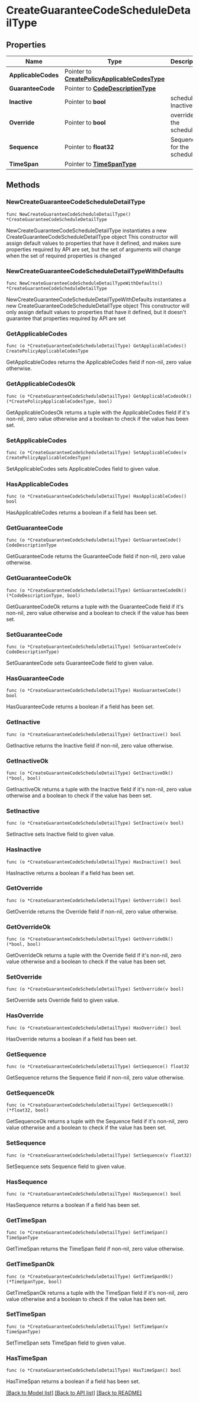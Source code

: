 # CreateGuaranteeCodeScheduleDetailType

## Properties

Name | Type | Description | Notes
------------ | ------------- | ------------- | -------------
**ApplicableCodes** | Pointer to [**CreatePolicyApplicableCodesType**](CreatePolicyApplicableCodesType.md) |  | [optional] 
**GuaranteeCode** | Pointer to [**CodeDescriptionType**](CodeDescriptionType.md) |  | [optional] 
**Inactive** | Pointer to **bool** | schedule Inactive? | [optional] 
**Override** | Pointer to **bool** | override the schedule? | [optional] 
**Sequence** | Pointer to **float32** | Sequence for the schedule. | [optional] 
**TimeSpan** | Pointer to [**TimeSpanType**](TimeSpanType.md) |  | [optional] 

## Methods

### NewCreateGuaranteeCodeScheduleDetailType

`func NewCreateGuaranteeCodeScheduleDetailType() *CreateGuaranteeCodeScheduleDetailType`

NewCreateGuaranteeCodeScheduleDetailType instantiates a new CreateGuaranteeCodeScheduleDetailType object
This constructor will assign default values to properties that have it defined,
and makes sure properties required by API are set, but the set of arguments
will change when the set of required properties is changed

### NewCreateGuaranteeCodeScheduleDetailTypeWithDefaults

`func NewCreateGuaranteeCodeScheduleDetailTypeWithDefaults() *CreateGuaranteeCodeScheduleDetailType`

NewCreateGuaranteeCodeScheduleDetailTypeWithDefaults instantiates a new CreateGuaranteeCodeScheduleDetailType object
This constructor will only assign default values to properties that have it defined,
but it doesn't guarantee that properties required by API are set

### GetApplicableCodes

`func (o *CreateGuaranteeCodeScheduleDetailType) GetApplicableCodes() CreatePolicyApplicableCodesType`

GetApplicableCodes returns the ApplicableCodes field if non-nil, zero value otherwise.

### GetApplicableCodesOk

`func (o *CreateGuaranteeCodeScheduleDetailType) GetApplicableCodesOk() (*CreatePolicyApplicableCodesType, bool)`

GetApplicableCodesOk returns a tuple with the ApplicableCodes field if it's non-nil, zero value otherwise
and a boolean to check if the value has been set.

### SetApplicableCodes

`func (o *CreateGuaranteeCodeScheduleDetailType) SetApplicableCodes(v CreatePolicyApplicableCodesType)`

SetApplicableCodes sets ApplicableCodes field to given value.

### HasApplicableCodes

`func (o *CreateGuaranteeCodeScheduleDetailType) HasApplicableCodes() bool`

HasApplicableCodes returns a boolean if a field has been set.

### GetGuaranteeCode

`func (o *CreateGuaranteeCodeScheduleDetailType) GetGuaranteeCode() CodeDescriptionType`

GetGuaranteeCode returns the GuaranteeCode field if non-nil, zero value otherwise.

### GetGuaranteeCodeOk

`func (o *CreateGuaranteeCodeScheduleDetailType) GetGuaranteeCodeOk() (*CodeDescriptionType, bool)`

GetGuaranteeCodeOk returns a tuple with the GuaranteeCode field if it's non-nil, zero value otherwise
and a boolean to check if the value has been set.

### SetGuaranteeCode

`func (o *CreateGuaranteeCodeScheduleDetailType) SetGuaranteeCode(v CodeDescriptionType)`

SetGuaranteeCode sets GuaranteeCode field to given value.

### HasGuaranteeCode

`func (o *CreateGuaranteeCodeScheduleDetailType) HasGuaranteeCode() bool`

HasGuaranteeCode returns a boolean if a field has been set.

### GetInactive

`func (o *CreateGuaranteeCodeScheduleDetailType) GetInactive() bool`

GetInactive returns the Inactive field if non-nil, zero value otherwise.

### GetInactiveOk

`func (o *CreateGuaranteeCodeScheduleDetailType) GetInactiveOk() (*bool, bool)`

GetInactiveOk returns a tuple with the Inactive field if it's non-nil, zero value otherwise
and a boolean to check if the value has been set.

### SetInactive

`func (o *CreateGuaranteeCodeScheduleDetailType) SetInactive(v bool)`

SetInactive sets Inactive field to given value.

### HasInactive

`func (o *CreateGuaranteeCodeScheduleDetailType) HasInactive() bool`

HasInactive returns a boolean if a field has been set.

### GetOverride

`func (o *CreateGuaranteeCodeScheduleDetailType) GetOverride() bool`

GetOverride returns the Override field if non-nil, zero value otherwise.

### GetOverrideOk

`func (o *CreateGuaranteeCodeScheduleDetailType) GetOverrideOk() (*bool, bool)`

GetOverrideOk returns a tuple with the Override field if it's non-nil, zero value otherwise
and a boolean to check if the value has been set.

### SetOverride

`func (o *CreateGuaranteeCodeScheduleDetailType) SetOverride(v bool)`

SetOverride sets Override field to given value.

### HasOverride

`func (o *CreateGuaranteeCodeScheduleDetailType) HasOverride() bool`

HasOverride returns a boolean if a field has been set.

### GetSequence

`func (o *CreateGuaranteeCodeScheduleDetailType) GetSequence() float32`

GetSequence returns the Sequence field if non-nil, zero value otherwise.

### GetSequenceOk

`func (o *CreateGuaranteeCodeScheduleDetailType) GetSequenceOk() (*float32, bool)`

GetSequenceOk returns a tuple with the Sequence field if it's non-nil, zero value otherwise
and a boolean to check if the value has been set.

### SetSequence

`func (o *CreateGuaranteeCodeScheduleDetailType) SetSequence(v float32)`

SetSequence sets Sequence field to given value.

### HasSequence

`func (o *CreateGuaranteeCodeScheduleDetailType) HasSequence() bool`

HasSequence returns a boolean if a field has been set.

### GetTimeSpan

`func (o *CreateGuaranteeCodeScheduleDetailType) GetTimeSpan() TimeSpanType`

GetTimeSpan returns the TimeSpan field if non-nil, zero value otherwise.

### GetTimeSpanOk

`func (o *CreateGuaranteeCodeScheduleDetailType) GetTimeSpanOk() (*TimeSpanType, bool)`

GetTimeSpanOk returns a tuple with the TimeSpan field if it's non-nil, zero value otherwise
and a boolean to check if the value has been set.

### SetTimeSpan

`func (o *CreateGuaranteeCodeScheduleDetailType) SetTimeSpan(v TimeSpanType)`

SetTimeSpan sets TimeSpan field to given value.

### HasTimeSpan

`func (o *CreateGuaranteeCodeScheduleDetailType) HasTimeSpan() bool`

HasTimeSpan returns a boolean if a field has been set.


[[Back to Model list]](../README.md#documentation-for-models) [[Back to API list]](../README.md#documentation-for-api-endpoints) [[Back to README]](../README.md)


